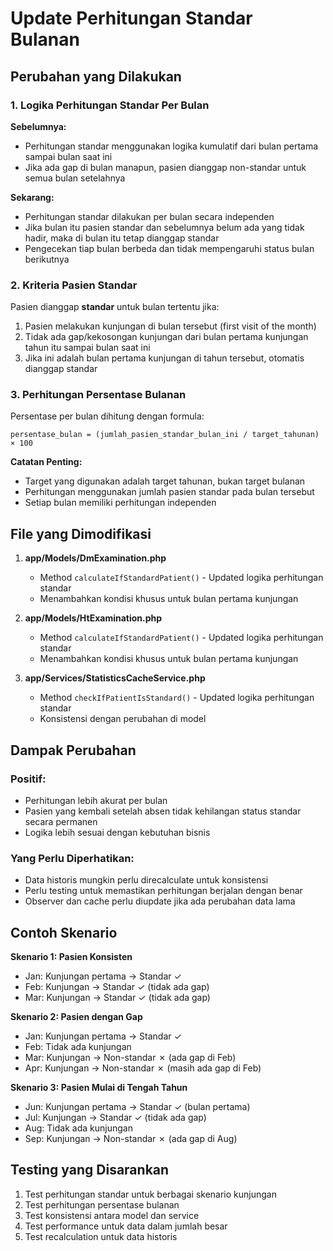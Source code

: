 # Update Perhitungan Standar Bulanan

## Perubahan yang Dilakukan

### 1. Logika Perhitungan Standar Per Bulan

**Sebelumnya:**
- Perhitungan standar menggunakan logika kumulatif dari bulan pertama sampai bulan saat ini
- Jika ada gap di bulan manapun, pasien dianggap non-standar untuk semua bulan setelahnya

**Sekarang:**
- Perhitungan standar dilakukan per bulan secara independen
- Jika bulan itu pasien standar dan sebelumnya belum ada yang tidak hadir, maka di bulan itu tetap dianggap standar
- Pengecekan tiap bulan berbeda dan tidak mempengaruhi status bulan berikutnya

### 2. Kriteria Pasien Standar

Pasien dianggap **standar** untuk bulan tertentu jika:
1. Pasien melakukan kunjungan di bulan tersebut (first visit of the month)
2. Tidak ada gap/kekosongan kunjungan dari bulan pertama kunjungan tahun itu sampai bulan saat ini
3. Jika ini adalah bulan pertama kunjungan di tahun tersebut, otomatis dianggap standar

### 3. Perhitungan Persentase Bulanan

Persentase per bulan dihitung dengan formula:
```
persentase_bulan = (jumlah_pasien_standar_bulan_ini / target_tahunan) × 100
```

**Catatan Penting:**
- Target yang digunakan adalah target tahunan, bukan target bulanan
- Perhitungan menggunakan jumlah pasien standar pada bulan tersebut
- Setiap bulan memiliki perhitungan independen

## File yang Dimodifikasi

1. **app/Models/DmExamination.php**
   - Method `calculateIfStandardPatient()` - Updated logika perhitungan standar
   - Menambahkan kondisi khusus untuk bulan pertama kunjungan

2. **app/Models/HtExamination.php**
   - Method `calculateIfStandardPatient()` - Updated logika perhitungan standar
   - Menambahkan kondisi khusus untuk bulan pertama kunjungan

3. **app/Services/StatisticsCacheService.php**
   - Method `checkIfPatientIsStandard()` - Updated logika perhitungan standar
   - Konsistensi dengan perubahan di model

## Dampak Perubahan

### Positif:
- Perhitungan lebih akurat per bulan
- Pasien yang kembali setelah absen tidak kehilangan status standar secara permanen
- Logika lebih sesuai dengan kebutuhan bisnis

### Yang Perlu Diperhatikan:
- Data historis mungkin perlu direcalculate untuk konsistensi
- Perlu testing untuk memastikan perhitungan berjalan dengan benar
- Observer dan cache perlu diupdate jika ada perubahan data lama

## Contoh Skenario

**Skenario 1: Pasien Konsisten**
- Jan: Kunjungan pertama → Standar ✓
- Feb: Kunjungan → Standar ✓ (tidak ada gap)
- Mar: Kunjungan → Standar ✓ (tidak ada gap)

**Skenario 2: Pasien dengan Gap**
- Jan: Kunjungan pertama → Standar ✓
- Feb: Tidak ada kunjungan
- Mar: Kunjungan → Non-standar ✗ (ada gap di Feb)
- Apr: Kunjungan → Non-standar ✗ (masih ada gap di Feb)

**Skenario 3: Pasien Mulai di Tengah Tahun**
- Jun: Kunjungan pertama → Standar ✓ (bulan pertama)
- Jul: Kunjungan → Standar ✓ (tidak ada gap)
- Aug: Tidak ada kunjungan
- Sep: Kunjungan → Non-standar ✗ (ada gap di Aug)

## Testing yang Disarankan

1. Test perhitungan standar untuk berbagai skenario kunjungan
2. Test perhitungan persentase bulanan
3. Test konsistensi antara model dan service
4. Test performance untuk data dalam jumlah besar
5. Test recalculation untuk data historis